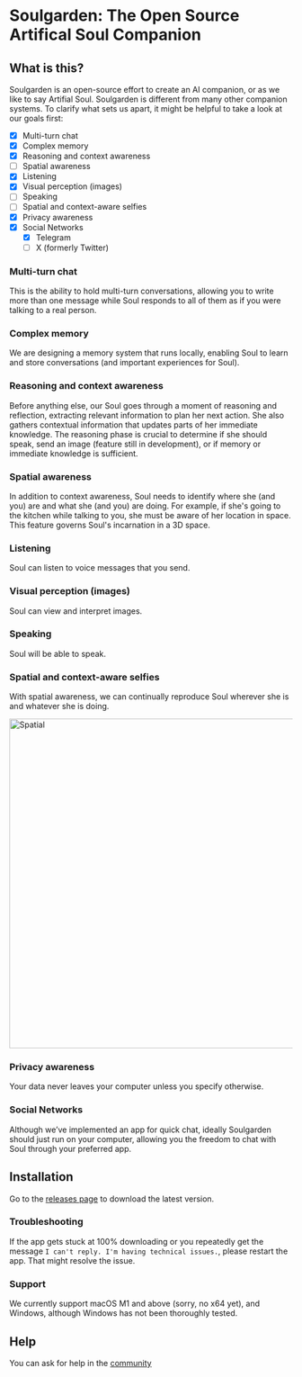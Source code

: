 # Soulgarden: The Open Source Artifical Soul Companion

## What is this?

Soulgarden is an open-source effort to create an AI companion, or as we like to say Artifial Soul. Soulgarden is different from many other companion systems. To clarify what sets us apart, it might be helpful to take a look at our goals first:

 - [X] Multi-turn chat
 - [X] Complex memory
 - [X] Reasoning and context awareness
 - [ ] Spatial awareness
 - [X] Listening
 - [X] Visual perception (images)
 - [ ] Speaking
 - [ ] Spatial and context-aware selfies
 - [X] Privacy awareness
 - [X] Social Networks
    - [X] Telegram
    - [ ] X (formerly Twitter)

### Multi-turn chat
This is the ability to hold multi-turn conversations, allowing you to write more than one message while Soul responds to all of them as if you were talking to a real person.

### Complex memory
We are designing a memory system that runs locally, enabling Soul to learn and store conversations (and important experiences for Soul).

### Reasoning and context awareness
Before anything else, our Soul goes through a moment of reasoning and reflection, extracting relevant information to plan her next action. She also gathers contextual information that updates parts of her immediate knowledge. The reasoning phase is crucial to determine if she should speak, send an image (feature still in development), or if memory or immediate knowledge is sufficient.

### Spatial awareness
In addition to context awareness, Soul needs to identify where she (and you) are and what she (and you) are doing. For example, if she's going to the kitchen while talking to you, she must be aware of her location in space. This feature governs Soul's incarnation in a 3D space.

### Listening
Soul can listen to voice messages that you send.

### Visual perception (images)
Soul can view and interpret images.

### Speaking
Soul will be able to speak.

### Spatial and context-aware selfies
With spatial awareness, we can continually reproduce Soul wherever she is and whatever she is doing.

<img width="586" alt="Spatial" src="https://github.com/user-attachments/assets/bef559a3-f570-454e-aade-ce386297fed0">

### Privacy awareness
Your data never leaves your computer unless you specify otherwise.

### Social Networks
Although we’ve implemented an app for quick chat, ideally Soulgarden should just run on your computer, allowing you the freedom to chat with Soul through your preferred app.

## Installation
Go to the [releases page](https://github.com/SoulGardenAI/Soulgarden/releases) to download the latest version.

### Troubleshooting
If the app gets stuck at 100% downloading or you repeatedly get the message `I can't reply. I'm having technical issues.`, please restart the app. That might resolve the issue.

### Support
We currently support macOS M1 and above (sorry, no x64 yet), and Windows, although Windows has not been thoroughly tested.

## Help
You can ask for help in the [community](https://github.com/SoulGardenAI/Soulgarden/discussions)
